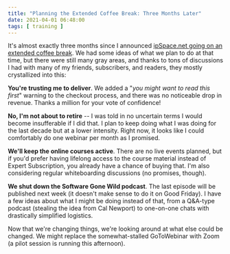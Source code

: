 ```yaml
---
title: "Planning the Extended Coffee Break: Three Months Later"
date: 2021-04-01 06:48:00
tags: [ training ]
---
```

It's almost exactly three months since I announced [ipSpace.net going on an extended coffee break](https://blog.ipspace.net/2021/01/planning-coffee-break.html). We had some ideas of what we plan to do at that time, but there were still many gray areas, and thanks to tons of discussions I had with many of my friends, subscribers, and readers, they mostly crystallized into this:

**You're trusting me to deliver**. We added a "*you might want to read this first*" warning to the checkout process, and there was no noticeable drop in revenue. Thanks a million for your vote of confidence!
<!--more-->
**No, I'm not about to retire** -- I was told in no uncertain terms I would become insufferable if I did that. I plan to keep doing what I was doing for the last decade but at a lower intensity. Right now, it looks like I could comfortably do one webinar per month as I promised.

**We'll keep the online courses active**. There are no live events planned, but if you'd prefer having lifelong access to the course material instead of Expert Subscription, you already have a chance of buying that. I'm also considering regular whiteboarding discussions (no promises, though).

**We shut down the Software Gone Wild podcast**. The last episode will be published next week (it doesn't make sense to do it on Good Friday). I have a few ideas about what I might be doing instead of that, from a Q&A-type podcast (stealing the idea from Cal Newport) to one-on-one chats with drastically simplified logistics.

Now that we're changing things, we're looking around at what else could be changed. We might replace the somewhat-stalled GoToWebinar with Zoom (a pilot session is running this afternoon).

